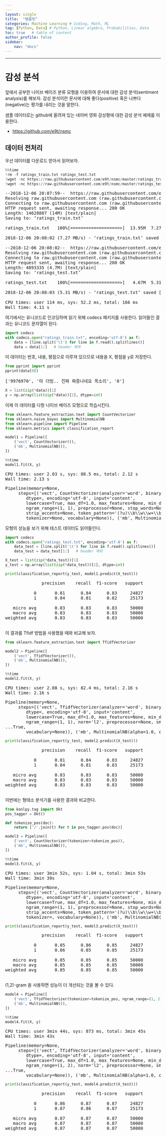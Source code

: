 ```yaml
---
---
layout: single
title:  "탬플릿"
categories: Machine Learning # Coding, Math, ML
tag: [Python, Data] # Python, Linear algebra, Probabilities, Data
toc: true   # table of content
author_profile: false
sidebar:
    nav: "docs"
---
```


---

<head>
  <style>
    table.dataframe {
      white-space: normal;
      width: 100%;
      height: 240px;
      display: block;
      overflow: auto;
      font-family: Arial, sans-serif;
      font-size: 0.9rem;
      line-height: 20px;
      text-align: center;
      border: 0px !important;
    }

    table.dataframe th {
      text-align: center;
      font-weight: bold;
      padding: 8px;
    }

    table.dataframe td {
      text-align: center;
      padding: 8px;
    }

    table.dataframe tr:hover {
      background: #b8d1f3; 
    }

    .output_prompt {
      overflow: auto;
      font-size: 0.9rem;
      line-height: 1.45;
      border-radius: 0.3rem;
      -webkit-overflow-scrolling: touch;
      padding: 0.8rem;
      margin-top: 0;
      margin-bottom: 15px;
      font: 1rem Consolas, "Liberation Mono", Menlo, Courier, monospace;
      color: $code-text-color;
      border: solid 1px $border-color;
      border-radius: 0.3rem;
      word-break: normal;
      white-space: pre;
    }

  .dataframe tbody tr th:only-of-type {
      vertical-align: middle;
  }

  .dataframe tbody tr th {
      vertical-align: top;
  }

  .dataframe thead th {
      text-align: center !important;
      padding: 8px;
  }

  .page__content p {
      margin: 0 0 0px !important;
  }

  .page__content p > strong {
    font-size: 0.8rem !important;
  }

  </style>
</head>


# 감성 분석


앞에서 공부한 나이브 베이즈 분류 모형을 이용하여 문서에 대한 감성 분석(sentiment analysis)를 해보자. 감성 분석이란 문서에 대해 좋다(positive) 혹은 나쁘다(negative)는 평가를 내리는 것을 말한다.



샘플 데이터로는 github에 올려져 있는 네이버 영화 감상평에 대한 감성 분석 예제를 이용한다.



* https://github.com/e9t/nsmc


## 데이터 전처리


우선 데이터를 다운로드 받아서 읽어보자.



```python
%%time
!rm -f ratings_train.txt ratings_test.txt
!wget -nc https://raw.githubusercontent.com/e9t/nsmc/master/ratings_train.txt
!wget -nc https://raw.githubusercontent.com/e9t/nsmc/master/ratings_test.txt
```

<pre>
--2018-12-06 20:07:59--  https://raw.githubusercontent.com/e9t/nsmc/master/ratings_train.txt
Resolving raw.githubusercontent.com (raw.githubusercontent.com)... 151.101.72.133
Connecting to raw.githubusercontent.com (raw.githubusercontent.com)|151.101.72.133|:443... connected.
HTTP request sent, awaiting response... 200 OK
Length: 14628807 (14M) [text/plain]
Saving to: ‘ratings_train.txt’

ratings_train.txt   100%[===================>]  13.95M  7.27MB/s    in 1.9s    

2018-12-06 20:08:02 (7.27 MB/s) - ‘ratings_train.txt’ saved [14628807/14628807]

--2018-12-06 20:08:02--  https://raw.githubusercontent.com/e9t/nsmc/master/ratings_test.txt
Resolving raw.githubusercontent.com (raw.githubusercontent.com)... 151.101.72.133
Connecting to raw.githubusercontent.com (raw.githubusercontent.com)|151.101.72.133|:443... connected.
HTTP request sent, awaiting response... 200 OK
Length: 4893335 (4.7M) [text/plain]
Saving to: ‘ratings_test.txt’

ratings_test.txt    100%[===================>]   4.67M  5.31MB/s    in 0.9s    

2018-12-06 20:08:03 (5.31 MB/s) - ‘ratings_test.txt’ saved [4893335/4893335]

CPU times: user 114 ms, sys: 52.2 ms, total: 166 ms
Wall time: 4.11 s
</pre>
여기에서는 유니코드로 인코딩하며 읽기 위해 codecs 패키지를 사용한다. 읽어들인 결과는 유니코드 문자열이 된다.



```python
import codecs
with codecs.open("ratings_train.txt", encoding='utf-8') as f:
    data = [line.split('\t') for line in f.read().splitlines()]
    data = data[1:]   # header 제외
```

이 데이터는 번호, 내용, 평점으로 이루져 있으므로 내용을 X, 평점을 y로 저장한다.



```python
from pprint import pprint
pprint(data[0])
```

<pre>
['9976970', '아 더빙.. 진짜 짜증나네요 목소리', '0']
</pre>

```python
X = list(zip(*data))[1]
y = np.array(list(zip(*data))[2], dtype=int)
```

이제 이 데이터를 다항 나이브 베이즈 모형으로 학습시킨다.



```python
from sklearn.feature_extraction.text import CountVectorizer
from sklearn.naive_bayes import MultinomialNB
from sklearn.pipeline import Pipeline
from sklearn.metrics import classification_report

model1 = Pipeline([
    ('vect', CountVectorizer()),
    ('mb', MultinomialNB()),
])
```


```python
%%time
model1.fit(X, y)
```

<pre>
CPU times: user 2.03 s, sys: 88.5 ms, total: 2.12 s
Wall time: 2.13 s
</pre>
<pre>
Pipeline(memory=None,
     steps=[('vect', CountVectorizer(analyzer='word', binary=False, decode_error='strict',
        dtype=<class 'numpy.int64'>, encoding='utf-8', input='content',
        lowercase=True, max_df=1.0, max_features=None, min_df=1,
        ngram_range=(1, 1), preprocessor=None, stop_words=None,
        strip_accents=None, token_pattern='(?u)\\b\\w\\w+\\b',
        tokenizer=None, vocabulary=None)), ('mb', MultinomialNB(alpha=1.0, class_prior=None, fit_prior=True))])
</pre>
모형의 성능을 보기 위해 테스트 데이터도 읽어들인다.



```python
import codecs
with codecs.open("ratings_test.txt", encoding='utf-8') as f:
    data_test = [line.split('\t') for line in f.read().splitlines()]
    data_test = data_test[1:]   # header 제외
```


```python
X_test = list(zip(*data_test))[1]
y_test = np.array(list(zip(*data_test))[2], dtype=int)

print(classification_report(y_test, model1.predict(X_test)))
```

<pre>
              precision    recall  f1-score   support

           0       0.81      0.84      0.83     24827
           1       0.84      0.81      0.82     25173

   micro avg       0.83      0.83      0.83     50000
   macro avg       0.83      0.83      0.83     50000
weighted avg       0.83      0.83      0.83     50000

</pre>
이 결과를 Tfidf 방법을 사용했을 때와 비교해 보자.



```python
from sklearn.feature_extraction.text import TfidfVectorizer

model2 = Pipeline([
    ('vect', TfidfVectorizer()),
    ('mb', MultinomialNB()),
])
```


```python
%%time
model2.fit(X, y)
```

<pre>
CPU times: user 2.08 s, sys: 82.4 ms, total: 2.16 s
Wall time: 2.16 s
</pre>
<pre>
Pipeline(memory=None,
     steps=[('vect', TfidfVectorizer(analyzer='word', binary=False, decode_error='strict',
        dtype=<class 'numpy.float64'>, encoding='utf-8', input='content',
        lowercase=True, max_df=1.0, max_features=None, min_df=1,
        ngram_range=(1, 1), norm='l2', preprocessor=None, smooth_idf=True,
...True,
        vocabulary=None)), ('mb', MultinomialNB(alpha=1.0, class_prior=None, fit_prior=True))])
</pre>

```python
print(classification_report(y_test, model2.predict(X_test)))
```

<pre>
              precision    recall  f1-score   support

           0       0.81      0.84      0.83     24827
           1       0.84      0.81      0.83     25173

   micro avg       0.83      0.83      0.83     50000
   macro avg       0.83      0.83      0.83     50000
weighted avg       0.83      0.83      0.83     50000

</pre>
이번에는 형태소 분석기를 사용한 결과와 비교한다.



```python
from konlpy.tag import Okt
pos_tagger = Okt()

def tokenize_pos(doc):
    return ['/'.join(t) for t in pos_tagger.pos(doc)]
```


```python
model3 = Pipeline([
    ('vect', CountVectorizer(tokenizer=tokenize_pos)),
    ('mb', MultinomialNB()),
])
```


```python
%%time
model3.fit(X, y)
```

<pre>
CPU times: user 3min 52s, sys: 1.04 s, total: 3min 53s
Wall time: 3min 39s
</pre>
<pre>
Pipeline(memory=None,
     steps=[('vect', CountVectorizer(analyzer='word', binary=False, decode_error='strict',
        dtype=<class 'numpy.int64'>, encoding='utf-8', input='content',
        lowercase=True, max_df=1.0, max_features=None, min_df=1,
        ngram_range=(1, 1), preprocessor=None, stop_words=None,
        strip_accents=None, token_pattern='(?u)\\b\\w\\w+\\b',
        tokenizer=<function tokenize_pos at 0x11bbc9d90>, vocabulary=None)), ('mb', MultinomialNB(alpha=1.0, class_prior=None, fit_prior=True))])
</pre>

```python
print(classification_report(y_test, model3.predict(X_test)))
```

<pre>
              precision    recall  f1-score   support

           0       0.85      0.86      0.85     24827
           1       0.86      0.85      0.85     25173

   micro avg       0.85      0.85      0.85     50000
   macro avg       0.85      0.85      0.85     50000
weighted avg       0.85      0.85      0.85     50000

</pre>
(1,2)-gram 을 사용하면 성능이 더 개선되는 것을 볼 수 있다.



```python
model4 = Pipeline([
    ('vect', TfidfVectorizer(tokenizer=tokenize_pos, ngram_range=(1, 2))),
    ('mb', MultinomialNB()),
])
```


```python
%%time
model4.fit(X, y)
```

<pre>
CPU times: user 3min 44s, sys: 873 ms, total: 3min 45s
Wall time: 3min 43s
</pre>
<pre>
Pipeline(memory=None,
     steps=[('vect', TfidfVectorizer(analyzer='word', binary=False, decode_error='strict',
        dtype=<class 'numpy.float64'>, encoding='utf-8', input='content',
        lowercase=True, max_df=1.0, max_features=None, min_df=1,
        ngram_range=(1, 2), norm='l2', preprocessor=None, smooth_idf=True,
...True,
        vocabulary=None)), ('mb', MultinomialNB(alpha=1.0, class_prior=None, fit_prior=True))])
</pre>

```python
print(classification_report(y_test, model4.predict(X_test)))
```

<pre>
              precision    recall  f1-score   support

           0       0.86      0.87      0.87     24827
           1       0.87      0.86      0.87     25173

   micro avg       0.87      0.87      0.87     50000
   macro avg       0.87      0.87      0.87     50000
weighted avg       0.87      0.87      0.87     50000

</pre>